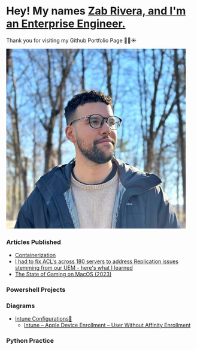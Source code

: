 # Hey! My names [Zab Rivera, and I'm an Enterprise Engineer.](https://www.linkedin.com/in/zabdielrivera/)
Thank you for visiting my Github Portfolio Page 🏄‍♂️☀️

![Zab](https://github.com/zabzone/zab-portfolio/blob/main/zab_profile_pic.jpg?raw=true)

### Articles Published
- [Containerization](https://publish.obsidian.md/zabbie/Blog/Containerization)
- [I had to fix ACL's across 180 servers to address Replication issues stemming from our UEM - here's what I learned](https://publish.obsidian.md/zabbie/Blog/I+had+to+fix+ACL's+across+180+servers+to+address+Replication+issues+stemming+from+our+UEM+-+here's+what+I+learned)
- [The State of Gaming on MacOS (2023)](https://publish.obsidian.md/zabbie/Blog/The+State+of+Gaming+on+MacOS+(2023))

### Powershell Projects

### Diagrams
- [Intune Configurations📲](https://github.com/zabzone/Intune-Configurations)
   - [Intune – Apple Device Enrollment – User Without Affinity Enrollment](https://github.com/zabzone/Intune-Configurations/blob/main/Intune%20%E2%80%93%20Apple%20Device%20Enrollment%20%E2%80%93%20User%20Without%20Affinity%20Enrollment/Diagram%20-%20Intune%20%E2%80%93%20Apple%20Device%20Enrollment%20%E2%80%93%20User%20Without%20Affinity%20Enrollment.png)

### Python Practice
